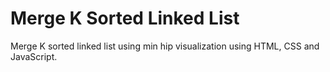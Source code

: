 # Merge K Sorted Linked List
Merge K sorted linked list using min hip visualization using HTML, CSS and JavaScript.
